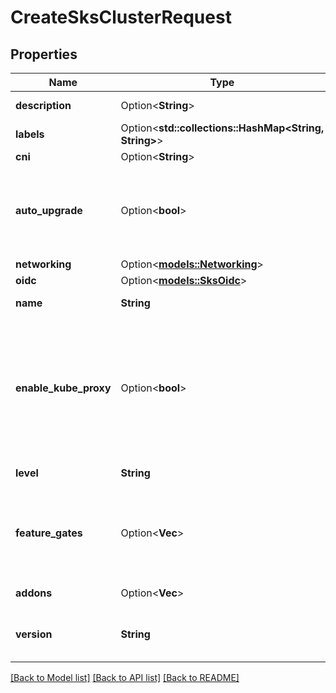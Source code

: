 # CreateSksClusterRequest

## Properties

Name | Type | Description | Notes
------------ | ------------- | ------------- | -------------
**description** | Option<**String**> | Cluster description | [optional]
**labels** | Option<**std::collections::HashMap<String, String>**> |  | [optional]
**cni** | Option<**String**> | Cluster CNI | [optional]
**auto_upgrade** | Option<**bool**> | Enable auto upgrade of the control plane to the latest patch version available | [optional]
**networking** | Option<[**models::Networking**](networking.md)> |  | [optional]
**oidc** | Option<[**models::SksOidc**](sks-oidc.md)> |  | [optional]
**name** | **String** | Cluster name | 
**enable_kube_proxy** | Option<**bool**> | Indicates whether to deploy the Kubernetes network proxy. When unspecified, defaults to `true` unless Cilium CNI is selected | [optional]
**level** | **String** | Cluster service level | 
**feature_gates** | Option<**Vec<String>**> | A list of Kubernetes-only Alpha features to enable for API server component | [optional]
**addons** | Option<**Vec<String>**> | Cluster addons | [optional]
**version** | **String** | Control plane Kubernetes version | 

[[Back to Model list]](../README.md#documentation-for-models) [[Back to API list]](../README.md#documentation-for-api-endpoints) [[Back to README]](../README.md)


